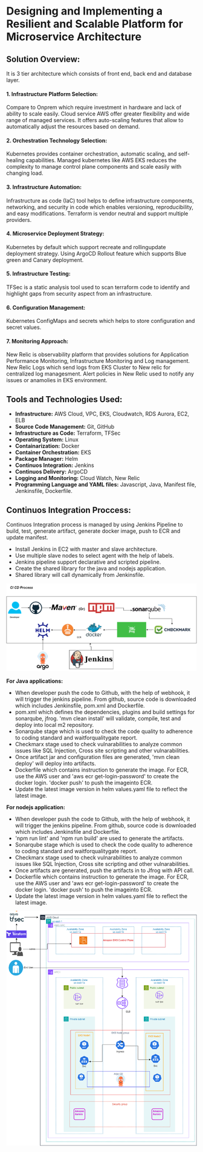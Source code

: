 # Designing and Implementing a Resilient and Scalable Platform for Microservice Architecture

## Solution Overview:

It is 3 tier architecture which consists of front end, back end and database layer.

#### 1. Infrastructure Platform Selection:
Compare to Onprem which require investment in hardware and lack of ability to scale easily.
Cloud service AWS offer greater flexibility and wide range of managed services. It offers auto-scaling features that allow to automatically adjust the resources based on demand.

#### 2. Orchestration Technology Selection:
Kubernetes provides container orchestration, automatic scaling, and self-healing capabilities. Managed kubernetes like AWS EKS reduces the complexity to manage control plane components and scale easily with changing load.

#### 3. Infrastructure Automation:
Infrastructure as code (IaC) tool helps to define infrastructure components, networking, and security in code which enables versioning, reproducibility, and easy modifications. Terraform is vendor neutral and support multiple providers.

#### 4. Microservice Deployment Strategy:
Kubernetes by default which support recreate and rollingupdate deployment strategy. Using ArgoCD Rollout feature which supports Blue green and Canary deployment.

#### 5. Infrastructure Testing:
TFSec is a static analysis tool used to scan terraform code to identify and highlight gaps from security aspect from an infrastructure.

#### 6. Configuration Management:
Kubernetes ConfigMaps and secrets which helps to store configuration and secret values.

#### 7. Monitoring Approach:
New Relic is observability platform that provides solutions for Application Performance Monitoring, Infrastructure Monitoring and Log management. 
New Relic Logs which send logs from EKS Cluster to New relic for centralized log managesment.
Alert policies in New Relic used to notify any issues or anamolies in EKS environment.

## Tools and Technologies Used:

- **Infrastructure:** AWS Cloud, VPC, EKS, Cloudwatch, RDS Aurora, EC2, ELB  
- **Source Code Management:** Git, GitHub  
- **Infrastructure as Code:** Terraform, TFSec  
- **Operating System:** Linux  
- **Containarization:** Docker  
- **Container Orchestration:** EKS  
- **Package Manager:** Helm  
- **Continuos Integration:** Jenkins    
- **Continuos Delivery:** ArgoCD  
- **Logging and Monitoring:** Cloud Watch, New Relic  
- **Programming Language and YAML files:** Javascript, Java, Manifest file, Jenkinsfile, Dockerfile.

## Continuos Integration Proccess:

Continuos Integration process is managed by using Jenkins Pipeline to build, test, generate artifact, generate docker image, push to ECR and update manifest.

- Install Jenkins in EC2 with master and slave architecture.
- Use multiple slave nodes to select agent with the help of labels.
- Jenkins pipeline support declarative and scripted pipeline.
- Create the shared library for the java and nodejs application.
- Shared library will call dynamically from Jenkinsfile.

![Alt text](<CI CD Flow_v2.png >)

**For Java applications:**  
- When developer push the code to Github, with the help of webhook, it will trigger the jenkins pipeline. From github, source code is downloaded which includes Jenkinsfile, pom.xml and Dockerfile.
- pom.xml which defines the dependencies, plugins and build settings for sonarqube, jfrog. 'mvn clean install' will validate, compile, test and deploy into local m2 repository.
- Sonarqube stage which is used to check the code quality to adherence to coding standard and waitforqualitygate report. 
- Checkmarx stage used to check vulnarabilities to analyze common issues like SQL Injection, Cross site scripting and other vulnarabilities.
- Once artifact jar and configuration files are generated, 'mvn clean deploy' will deploy into artifacts.
- Dockerfile which contains instruction to generate the image. For ECR, use the AWS user and 'aws ecr get-login-password' to create the docker login. 'docker push' to push the imageinto ECR.
- Update the latest image version in helm values.yaml file to reflect the latest image.

**For nodejs application:**
- When developer push the code to Github, with the help of webhook, it will trigger the jenkins pipeline. From github, source code is downloaded which includes Jenkinsfile and Dockerfile.
- 'npm run lint' and 'npm run build' are used to generate the artifacts.
- Sonarqube stage which is used to check the code quality to adherence to coding standard and waitforqualitygate report. 
- Checkmarx stage used to check vulnarabilities to analyze common issues like SQL Injection, Cross site scripting and other vulnarabilities.
- Once artifacts are generated, push the artifacts in to Jfrog with API call.
- Dockerfile which contains instruction to generate the image. For ECR, use the AWS user and 'aws ecr get-login-password' to create the docker login. 'docker push' to push the imageinto ECR.
- Update the latest image version in helm values.yaml file to reflect the latest image.





![Alt text](EKS.png)
